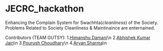 # JECRC_hackathon
Enhancing the Complain System for Swachhta(*cleanliness*) of the Society.
Problems Related to Society Cleanliness & Maintinaince are enternained.

Contributors (TEAM GUTSY):
1.[Himanshu Damani](https://github.com/himanshudamani)\n
2.[Abhishek Kumar Jain](https://github.com/shriabhishek)\n
3.[Pourush Choudhary](https://github.com/atom1997)\n
4.[Aryan Sharma](https://github.com/arsh08)\n
